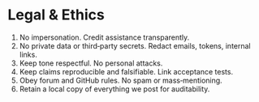 # Legal & Ethics
1) No impersonation.  Credit assistance transparently.  
2) No private data or third‑party secrets.  Redact emails, tokens, internal links.  
3) Keep tone respectful.  No personal attacks.  
4) Keep claims reproducible and falsifiable.  Link acceptance tests.  
5) Obey forum and GitHub rules.  No spam or mass‑mentioning.  
6) Retain a local copy of everything we post for auditability.
